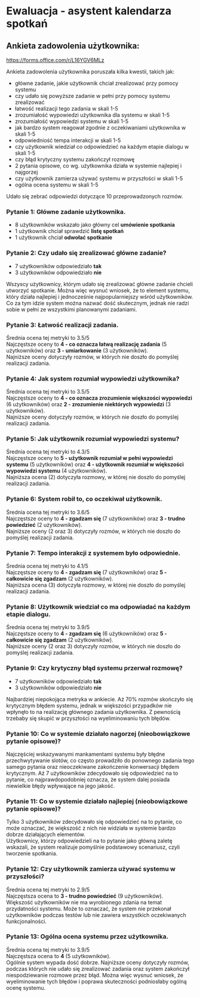 # Ewaluacja - asystent kalendarza spotkań

## Ankieta zadowolenia użytkownika:
https://forms.office.com/r/L16YGV6MLz

Ankieta zadowolenia użytkownika poruszała kilka kwestii, takich jak:
* główne zadanie, jakie użytkownik chciał zrealizować przy pomocy systemu
* czy udało się powyższe zadanie w pełni przy pomocy systemu zrealizować
* łatwość realizacji tego zadania w skali 1-5
* zrozumiałość wypowiedzi użytkownika dla systemu w skali 1-5
* zrozumiałość wypowiedzi systemu w skali 1-5
* jak bardzo system reagował zgodnie z oczekiwaniami użytkownika w skali 1-5
* odpowiedniość tempa interakcji w skali 1-5
* czy użytkownik wiedział co odpowiedzieć na każdym etapie dialogu w skali 1-5
* czy błąd krytyczny systemu zakończył rozmowę
* 2 pytania opisowe, co wg. użytkownika działa w systemie najlepiej i najgorzej
* czy użytkownik zamierza używać systemu w przyszłości w skali 1-5
* ogólna ocena systemu w skali 1-5
<!-- end of the list -->
Udało się zebrać odpowiedzi dotyczące 10 przeprowadzonych rozmów.

### Pytanie 1: Główne zadanie użytkownika.
* 8 użytkowników wskazało jako główny cel <b>umówienie spotkania</b>
* 1 użytkownik chciał sprawdzić <b>listę spotkań</b>
* 1 użytkownik chciał <b>odwołać spotkanie</b>

### Pytanie 2: Czy udało się zrealizować główne zadanie?
* 7 użytkowników odpowiedziało <b>tak</b>
* 3 użytkowników odpowiedziało <b>nie</b>
<!-- end of the list -->
Wszyscy użytkownicy, którym udało się zrealizować główne zadanie chcieli utworzyć spotkanie. Można więc wysnuć wniosek, że to element systemu, który działa najlepiej i jednocześnie najpopularniejszy wśród użytkowników. Co za tym idzie system można nazwać dość skutecznym, jednak nie radzi sobie w pełni ze wszystkimi planowanymi zadaniami.

### Pytanie 3: Łatwość realizacji zadania.
Średnia ocena tej metryki to 3.5/5 <br>
Najczęstsze oceny to <b>4 - co oznacza łatwą realizację zadania</b> (5 użytkowników) oraz <b>3 - umiarkowanie</b> (3 użytkowników). <br>
Najniższe oceny dotyczyły rozmów, w których nie doszło do pomyślej realizacji zadania.

### Pytanie 4: Jak system rozumiał wypowiedzi użytkownika?
Średnia ocena tej metryki to 3.5/5 <br>
Najczęstsze oceny to <b>4 - co oznacza zrozumienie większości wypowiedzi</b> (6 użytkowników) oraz <b>2 - zrozumienie niektórych wypowiedzi</b> (3 użytkowników). <br>
Najniższe oceny dotyczyły rozmów, w których nie doszło do pomyślej realizacji zadania.

### Pytanie 5: Jak użytkownik rozumiał wypowiedzi systemu?
Średnia ocena tej metryki to 4.3/5 <br>
Najczęstsze oceny to <b>5 - użytkownik rozumiał w pełni wypowiedzi systemu</b> (5 użytkowników) oraz <b>4 - użytkownik rozumiał w większości wypowiedzi systemu</b> (4 użytkowników). <br>
Najniższa ocena (2) dotyczyła rozmowy, w której nie doszło do pomyślej realizacji zadania.

### Pytanie 6: System robił to, co oczekiwał użytkownik.
Średnia ocena tej metryki to 3.6/5 <br>
Najczęstsze oceny to <b>4 - zgadzam się</b> (7 użytkowników) oraz <b>3 - trudno powiedzieć</b> (2 użytkowników). <br>
Najniższe oceny (2 oraz 3) dotyczyły rozmów, w których nie doszło do pomyślej realizacji zadania.

### Pytanie 7: Tempo interakcji z systemem było odpowiednie.
Średnia ocena tej metryki to 4.1/5 <br>
Najczęstsze oceny to <b>4 - zgadzam się</b> (7 użytkowników) oraz <b>5 - całkowicie się zgadzam</b> (2 użytkowników). <br>
Najniższa ocena (3) dotyczyła rozmowy, w której nie doszło do pomyślej realizacji zadania.

### Pytanie 8: Użytkownik wiedział co ma odpowiadać na każdym etapie dialogu.
Średnia ocena tej metryki to 3.9/5 <br>
Najczęstsze oceny to <b>4 - zgadzam się</b> (6 użytkowników) oraz <b>5 - całkowicie się zgadzam</b> (2 użytkowników). <br>
Najniższe oceny (2 oraz 3) dotyczyły rozmów, w których nie doszło do pomyślej realizacji zadania.

### Pytanie 9: Czy krytyczny błąd systemu przerwał rozmowę?
* 7 użytkowników odpowiedziało <b>tak</b>
* 3 użytkowników odpowiedziało <b>nie</b> 
<!-- end of the list -->
Najbardziej niepokojąca metryka w ankiecie. Aż 70% rozmów skończyło się krytycznym błędem systemu, jednak w większości przypadków nie wpłynęło to na realizację głównego zadania użytkownika. Z pewnością trzebaby się skupić w przyszłości na wyeliminowaniu tych błędów.

### Pytanie 10: Co w systemie działało nagorzej (nieobowiązkowe pytanie opisowe)?
Najczęściej wskazywanymi mankamentami systemu były błędne przechwytywanie slotów, co często prowadziło do ponownego zadania tego samego pytania oraz nieoczekiwane zakończenie konwersacji błędem krytycznym. Aż 7 użytkowników zdecydowało się odpowiedzieć na to pytanie, co najprawdopodobniej oznacza, że system dalej posiada niewielkie błędy wpływające na jego jakość. 

### Pytanie 11: Co w systemie działało najlepiej (nieobowiązkowe pytanie opisowe)?
Tylko 3 użytkowników zdecydowało się odpowiedzieć na to pytanie, co może oznaczać, że większość z nich nie widziała w systemie bardzo dobrze działających elementów. <br>
Użytkownicy, którzy odpowiedzieli na to pytanie jako główną zaletę wskazali, że system realizuje pomyślnie podstawowy scenariusz, czyli tworzenie spotkania.

### Pytanie 12: Czy użytkownik zamierza używać systemu w przyszłości?
Średnia ocena tej metryki to 2.9/5 <br>
Najczęstsza ocena to <b>3 - trudno powiedzieć</b> (9 użytkowników). <br>
Większość użytkowników nie ma wyrobionego zdania na temat przydatności systemu. Może to oznaczać, że system nie przekonał użytkowników podczas testów lub nie zawiera wszystkich oczekiwanych funkcjonalności.

### Pytanie 13: Ogólna ocena systemu przez użytkownika.
Średnia ocena tej metryki to 3.9/5 <br>
Najczęstsza ocena to <b>4</b> (5 użytkowników). <br>
Ogólnie system wypada dość dobrze. Najniższe oceny dotyczyły rozmów, podczas których nie udało się zrealizować zadania oraz system zakończył niespodziewanie rozmowe przez błąd. Można więc wysnuć wniosek, że wyeliminowanie tych błędów i poprawa skuteczności podniosłaby ogólną ocenę systemu.
